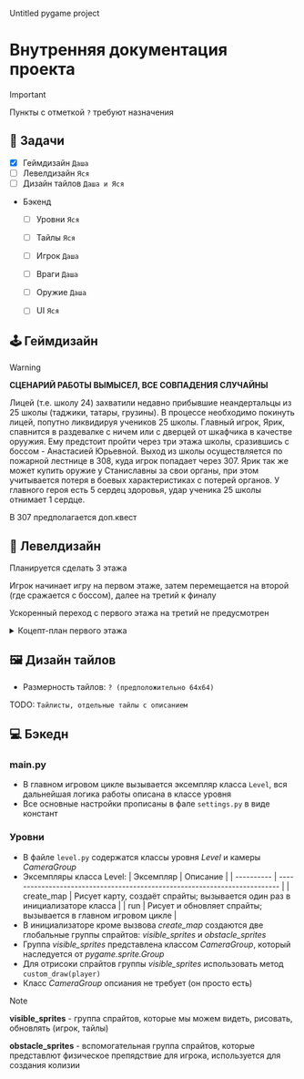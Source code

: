 Untitled pygame project
# Внутренняя документация проекта

> [!IMPORTANT]
> Пункты с отметкой `?` требуют назначения


## 📑 Задачи
- [x] Геймдизайн `Даша`
- [ ] Левелдизайн `Яся`
- [ ] Дизайн тайлов `Даша и Яся`
- Бэкенд
  - [ ] Уровни `Яся`
  - [ ] Тайлы `Яся`
  - [ ] Игрок `Даша`
  - [ ] Враги `Даша`
  - [ ] Оружие `Даша`
  - [ ] UI `Яся`


## 🕹 Геймдизайн 

> [!WARNING]
> **СЦЕНАРИЙ РАБОТЫ ВЫМЫСЕЛ, ВСЕ СОВПАДЕНИЯ СЛУЧАЙНЫ**

Лицей (т.е. школу 24) захватили недавно прибывшие неандертальцы из 25 школы (таджики, татары, грузины). В процессе необходимо покинуть лицей, попутно ликвидируя учеников 25 школы. Главный игрок, Ярик, спавнится в раздевалке с ничем или с дверцей от шкафчика в качестве оруужия. Ему предстоит пройти через три этажа школы, сразившись с боссом - Анастасией Юрьевной. Выход из школы осуществляется по пожарной лестнице в 308, куда игрок попадает через 307. Ярик так же может купить оружие у Станиславны за свои органы, при этом учитывается потеря в боевых характеристиках с потерей органов. У главного героя есть 5 сердец здоровья, удар ученика 25 школы отнимает 1 сердце.

В 307 предполагается доп.квест


## 📐 Левелдизайн
Планируется сделать 3 этажа

Игрок начинает игру на первом этаже, затем перемещается на второй (где сражается с боссом), далее на третий к финалу

Ускоренный переход с первого этажа на третий не предусмотрен

<details>
<summary>Коцепт-план первого этажа</summary>
  
![Коцепт-план первого этажа](https://github.com/PlakIA/pygame-resources/blob/8cc521b305e00315b415075ad5a55a7611ed49a4/docs-resources/NVIDIA_Share_0qIfJ7E5Lu.png)
</details>


## 🖼 Дизайн тайлов
- Размерность тайлов: `? (предположительно 64x64)`

TODO: `Тайлисты, отдельные тайлы с описанием`


## 💻 Бэкедн


### main.py
- В главном игровом цикле вызывается эксемпляр класса `Level`, вся дальнейшая логика работы описана в классе уровня
- Все основные настройки прописаны в фале `settings.py` в виде констант

  
### Уровни
- В файле `level.py` содержатся классы уровня *Level* и камеры *CameraGroup*
- Эксемпляры класса Level:
    | Эксемпляр  | Описание                                                                   |
    | ---------- | -------------------------------------------------------------------------- |
    | create_map | Рисует карту, создаёт спрайты; вызывается один раз в инициализаторе класса |
    | run        | Рисует и обновляет спрайты; вызывается в главном игровом цикле             |
- В инициализаторе кроме вызвова *create_map* создаются две глобальные группы спрайтов: *visible_sprites* и *obstacle_sprites*
- Группа *visible_sprites* представлена классом *CameraGroup*, который наследуется от *pygame.sprite.Group*
- Для отрисоки спрайтов группы *visible_sprites* использовать метод `custom_draw(player)`
- Класс *CameraGroup* опсиания не требует (он просто есть)

> [!NOTE]
  > **visible_sprites** - группа спрайтов, которые мы можем видеть, рисовать, обновлять (игрок, тайлы)
  > 
  > **obstacle_sprites** - вспомогательная группа спрайтов, которые представлют физическое препядствие для игрока, используется для создания колизии
  
